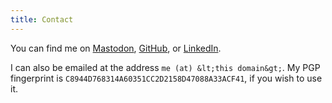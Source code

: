 ```yaml
---
title: Contact
---
```


You can find me on
<a rel="me" aria-label="Mastodon account" href="https://types.pl/@jw">Mastodon</a>,
<a rel="me" aria-label="GitHub account" href="https://github.com/9nine9nine9">GitHub</a>, or
<a rel="me" aria-label="LinkedIn account" href="https://linkedin.com/in/jacobjwalters">LinkedIn</a>.

I can also be emailed at the address
`me (at) &lt;this domain&gt;`.
My PGP fingerprint is `C8944D768314A60351CC2D2158D47088A33ACF41`, if you wish to use it.
